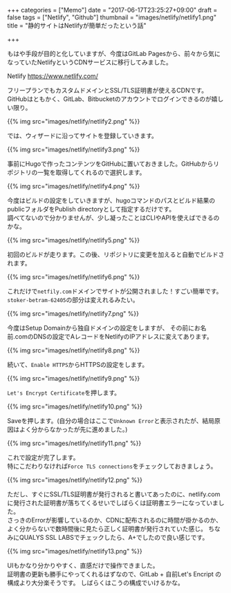 +++
categories = ["Memo"]
date = "2017-06-17T23:25:27+09:00"
draft = false
tags = ["Netlify", "Github"]
thumbnail = "images/netlify/netlify1.png"
title = "静的サイトはNetlifyが簡単だったという話"

+++

もはや手段が目的と化していますが、今度はGitLab Pagesから、前々から気になっていたNetlifyというCDNサービスに移行してみました。  

Netlify
https://www.netlify.com/

フリープランでもカスタムドメインとSSL/TLS証明書が使えるCDNです。  
GitHubはともかく、GitLab、Bitbucketのアカウントでログインできるのが嬉しい限り。

{{% img src="images/netlify/netlify2.png" %}}

では、ウィザードに沿ってサイトを登録していきます。  

{{% img src="images/netlify/netlify3.png" %}}

事前にHugoで作ったコンテンツをGitHubに置いておきました。GitHubからリポジトリの一覧を取得してくれるので選択します。

{{% img src="images/netlify/netlify4.png" %}}

今度はビルドの設定をしていきますが、hugoコマンドのパスとビルド結果のpublicフォルダをPublish directoryとして指定するだけです。  
調べてないので分かりませんが、少し凝ったことはCLIやAPIを使えばできるのかな。

{{% img src="images/netlify/netlify5.png" %}}

初回のビルドが走ります。この後、リポジトリに変更を加えると自動でビルドされます。

{{% img src="images/netlify/netlify6.png" %}}

これだけで`netfily.com`ドメインでサイトが公開されました！すごい簡単です。  
`stoker-betram-62405`の部分は変えれるみたい。

{{% img src="images/netlify/netlify7.png" %}}

今度はSetup Domainから独自ドメインの設定をしますが、
その前にお名前.comのDNSの設定でAレコードをNetlifyのIPアドレスに変えてあります。

{{% img src="images/netlify/netlify8.png" %}}

続いて、`Enable HTTPS`からHTTPSの設定をします。

{{% img src="images/netlify/netlify9.png" %}}

`Let's Encrypt Certificate`を押します。

{{% img src="images/netlify/netlify10.png" %}}

Saveを押します。(自分の場合はここで`Unknown Error`と表示されたが、結局原因はよく分からなかったが先に進めました。)

{{% img src="images/netlify/netlify11.png" %}}

これで設定が完了します。  
特にこだわりなければ`Force TLS connections`をチェックしておきましょう。  

{{% img src="images/netlify/netlify12.png" %}}

ただし、すぐにSSL/TLS証明書が発行されると書いてあったのに、netlify.comに発行された証明書が落ちてくるせいでしばらくは証明書エラーになっていました。  
さっきのErrorが影響しているのか、CDNに配布されるのに時間が掛かるのか、よく分からないで数時間後に見たら正しく証明書が発行されていた感じ。
ちなみにQUALYS SSL LABSでチェックしたら、A+でしたので良い感じです。

{{% img src="images/netlify/netlify13.png" %}}

UIもかなり分かりやすく、直感だけで操作できました。  
証明書の更新も勝手にやってくれるはずなので、GitLab + 自前Let's Encript の構成より大分楽そうです。
しばらくはこうの構成でいけるかな。
